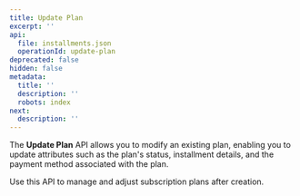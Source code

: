 ```yaml
---
title: Update Plan
excerpt: ''
api:
  file: installments.json
  operationId: update-plan
deprecated: false
hidden: false
metadata:
  title: ''
  description: ''
  robots: index
next:
  description: ''
---
```

The **Update Plan** API allows you to modify an existing plan, enabling you to update attributes such as the plan's status, installment details, and the payment method associated with the plan.

Use this API to manage and adjust subscription plans after creation.